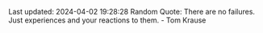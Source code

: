 Last updated: 2024-04-02 19:28:28
Random Quote: There are no failures. Just experiences and your reactions to them. - Tom Krause